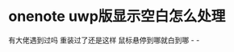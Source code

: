 # onenote uwp版显示空白怎么处理


有大佬遇到过吗 重装过了还是这样 鼠标悬停到哪就白到哪 - -<br />
 <img id="aimg_jbgg2" onclick="zoom(this, this.src, 0, 0, 0)" class="zoom" src="https://s1.ax1x.com/2020/10/24/BZCEss.png" onmouseover="img_onmouseoverfunc(this)" onload="thumbImg(this)" border="0" alt="" />
